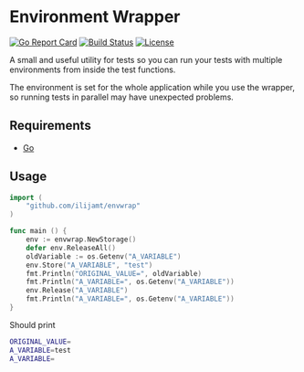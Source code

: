 Environment Wrapper
===================

[![Go Report Card](https://goreportcard.com/badge/github.com/ilijamt/envwrap)](https://goreportcard.com/report/github.com/ilijamt/envwrap) [![Build Status](https://travis-ci.org/ilijamt/envwrap.svg?branch=master)](https://travis-ci.org/ilijamt/envwrap) [![License](https://img.shields.io/badge/License-MIT-blue.svg)](https://github.com/ilijamt/envwrap/blob/master/LICENSE)

A small and useful utility for tests so you can run your tests with multiple environments from inside the test functions.

The environment is set for the whole application while you use the wrapper, so running tests in parallel may have unexpected problems.

## Requirements

* [Go](https://golang.org/doc/install)

## Usage

```go
import (
    "github.com/ilijamt/envwrap"
)

func main () {
    env := envwrap.NewStorage()
    defer env.ReleaseAll()
    oldVariable := os.Getenv("A_VARIABLE")
    env.Store("A_VARIABLE", "test")
    fmt.Println("ORIGINAL_VALUE=", oldVariable)
    fmt.Println("A_VARIABLE=", os.Getenv("A_VARIABLE"))
    env.Release("A_VARIABLE")
    fmt.Println("A_VARIABLE=", os.Getenv("A_VARIABLE"))
}
```

Should print 
```bash
ORIGINAL_VALUE=
A_VARIABLE=test
A_VARIABLE=
```
